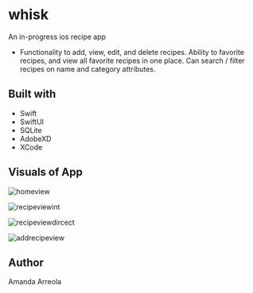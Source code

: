 # whisk
An in-progress ios recipe app <br>
* Functionality to add, view, edit, and delete recipes. Ability to favorite recipes, and view all favorite recipes in one place. Can search / filter recipes on name and category attributes. 

## Built with
* Swift<br>
* SwiftUI<br>
* SQLite <br>
* AdobeXD<br>
* XCode

## Visuals of App
![homeview](https://github.com/amanda-adalee/whisk/assets/83192428/53cef431-6d0d-4196-8e1a-95a4ce0367db)

![recipeviewint](https://github.com/amanda-adalee/whisk/assets/83192428/443b0a2e-f510-44b5-bc28-1667d66bb786)

![recipeviewdircect](https://github.com/amanda-adalee/whisk/assets/83192428/d924ff5f-0f55-4286-875f-a3eb51bcbf3e)

![addrecipeview](https://github.com/amanda-adalee/whisk/assets/83192428/aa43bcc6-0a1a-494e-82f9-083e778c4f2d)

## Author
Amanda Arreola
